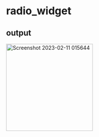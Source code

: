 # radio_widget

## output
<img width="235" alt="Screenshot 2023-02-11 015644" src="https://user-images.githubusercontent.com/103322177/218175249-c1699d24-2333-446d-b228-447d3a7faf3d.png">

